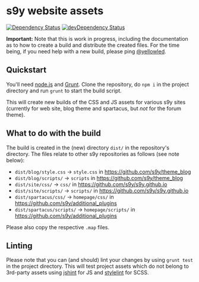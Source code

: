 # s9y website assets

[![Dependency Status](https://david-dm.org/s9y/website_assets.svg)](https://david-dm.org/s9y/website_assets)
[![devDependency Status](https://david-dm.org/s9y/website_assets/dev-status.svg)](https://david-dm.org/s9y/website_assets#info=devDependencies)

**Important:** Note that this is work in progress, including the documentation as to how to create a build and distribute the created files. For the time being, if you need help with a new build, please ping [@yellowled](https://github.com/yellowled).

## Quickstart

You'll need [node.js](http://nodejs.org) and [Grunt](http://gruntjs.com). Clone the repository, do `npm i` in the project directory and run `grunt` to start the build script.

This will create new builds of the CSS and JS assets for various s9y sites (currently for web site, blog theme and spartacus, but *not* for the forum theme).

## What to do with the build

The build is created in the (new) directory `dist/` in the repository's directory. The files relate to other s9y repositories as follows (see note below):

* `dist/blog/style.css` → `style.css` in https://github.com/s9y/theme_blog
* `dist/blog/scripts/` → `scripts` in https://github.com/s9y/theme_blog
* `dist/site/css/` → `css/` in https://github.com/s9y/s9y.github.io
* `dist/site/scripts/` → `scripts/` in https://github.com/s9y/s9y.github.io
* `dist/spartacus/css/` → `homepage/css/` in https://github.com/s9y/additional_plugins
* `dist/spartacus/scripts/` → `homepage/scripts/` in https://github.com/s9y/additional_plugins

Please also copy the respective `.map` files.

## Linting

Please note that you can (and should) lint your changes by using `grunt test` in the project directory. This will test project assets which do not belong to 3rd-party assets using [jshint](http://jshint.com) for JS and [stylelint](http://stylelint.io) for SCSS.
